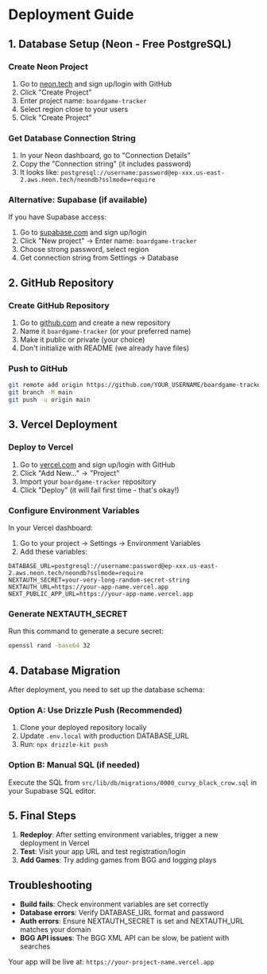 # Deployment Guide

## 1. Database Setup (Neon - Free PostgreSQL)

### Create Neon Project
1. Go to [neon.tech](https://neon.tech) and sign up/login with GitHub
2. Click "Create Project"
3. Enter project name: `boardgame-tracker`
4. Select region close to your users
5. Click "Create Project"

### Get Database Connection String
1. In your Neon dashboard, go to "Connection Details"
2. Copy the "Connection string" (it includes password)
3. It looks like: `postgresql://username:password@ep-xxx.us-east-2.aws.neon.tech/neondb?sslmode=require`

### Alternative: Supabase (if available)
If you have Supabase access:
1. Go to [supabase.com](https://supabase.com) and sign up/login
2. Click "New project" → Enter name: `boardgame-tracker`
3. Choose strong password, select region
4. Get connection string from Settings → Database

## 2. GitHub Repository

### Create GitHub Repository
1. Go to [github.com](https://github.com) and create a new repository
2. Name it `boardgame-tracker` (or your preferred name)
3. Make it public or private (your choice)
4. Don't initialize with README (we already have files)

### Push to GitHub
```bash
git remote add origin https://github.com/YOUR_USERNAME/boardgame-tracker.git
git branch -M main
git push -u origin main
```

## 3. Vercel Deployment

### Deploy to Vercel
1. Go to [vercel.com](https://vercel.com) and sign up/login with GitHub
2. Click "Add New..." → "Project"
3. Import your `boardgame-tracker` repository
4. Click "Deploy" (it will fail first time - that's okay!)

### Configure Environment Variables
In your Vercel dashboard:
1. Go to your project → Settings → Environment Variables
2. Add these variables:

```
DATABASE_URL=postgresql://username:password@ep-xxx.us-east-2.aws.neon.tech/neondb?sslmode=require
NEXTAUTH_SECRET=your-very-long-random-secret-string
NEXTAUTH_URL=https://your-app-name.vercel.app
NEXT_PUBLIC_APP_URL=https://your-app-name.vercel.app
```

### Generate NEXTAUTH_SECRET
Run this command to generate a secure secret:
```bash
openssl rand -base64 32
```

## 4. Database Migration

After deployment, you need to set up the database schema:

### Option A: Use Drizzle Push (Recommended)
1. Clone your deployed repository locally
2. Update `.env.local` with production DATABASE_URL
3. Run: `npx drizzle-kit push`

### Option B: Manual SQL (if needed)
Execute the SQL from `src/lib/db/migrations/0000_curvy_black_crow.sql` in your Supabase SQL editor.

## 5. Final Steps

1. **Redeploy**: After setting environment variables, trigger a new deployment in Vercel
2. **Test**: Visit your app URL and test registration/login
3. **Add Games**: Try adding games from BGG and logging plays

## Troubleshooting

- **Build fails**: Check environment variables are set correctly
- **Database errors**: Verify DATABASE_URL format and password
- **Auth errors**: Ensure NEXTAUTH_SECRET is set and NEXTAUTH_URL matches your domain
- **BGG API issues**: The BGG XML API can be slow, be patient with searches

Your app will be live at: `https://your-project-name.vercel.app`
